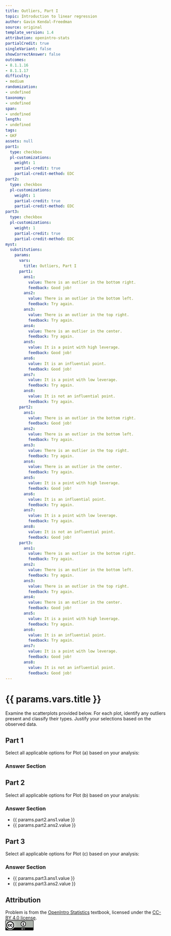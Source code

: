 ```yaml
---
title: Outliers, Part I
topic: Introduction to linear regression
author: Gavin Kendal-Freedman
source: original
template_version: 1.4
attribution: openintro-stats
partialCredit: true
singleVariant: false
showCorrectAnswer: false
outcomes:
- 8.1.1.16
- 8.1.1.17
difficulty:
- medium
randomization:
- undefined
taxonomy:
- undefined
span:
- undefined
length:
- undefined
tags:
- GKF
assets: null
part1:
  type: checkbox
  pl-customizations:
    weight: 1
    partial-credit: true
    partial-credit-method: EDC
part2:
  type: checkbox
  pl-customizations:
    weight: 1
    partial-credit: true
    partial-credit-method: EDC
part3:
  type: checkbox
  pl-customizations:
    weight: 1
    partial-credit: true
    partial-credit-method: EDC
myst:
  substitutions:
    params:
      vars:
        title: Outliers, Part I
      part1:
        ans1:
          value: There is an outlier in the bottom right.
          feedback: Good job!
        ans2:
          value: There is an outlier in the bottom left.
          feedback: Try again.
        ans3:
          value: There is an outlier in the top right.
          feedback: Try again.
        ans4:
          value: There is an outlier in the center.
          feedback: Try again.
        ans5:
          value: It is a point with high leverage.
          feedback: Good job!
        ans6:
          value: It is an influential point.
          feedback: Good job!
        ans7:
          value: It is a point with low leverage.
          feedback: Try again.
        ans8:
          value: It is not an influential point.
          feedback: Try again.
      part2:
        ans1:
          value: There is an outlier in the bottom right.
          feedback: Good job!
        ans2:
          value: There is an outlier in the bottom left.
          feedback: Try again.
        ans3:
          value: There is an outlier in the top right.
          feedback: Try again.
        ans4:
          value: There is an outlier in the center.
          feedback: Try again.
        ans5:
          value: It is a point with high leverage.
          feedback: Good job!
        ans6:
          value: It is an influential point.
          feedback: Try again.
        ans7:
          value: It is a point with low leverage.
          feedback: Try again.
        ans8:
          value: It is not an influential point.
          feedback: Good job!
      part3:
        ans1:
          value: There is an outlier in the bottom right.
          feedback: Try again.
        ans2:
          value: There is an outlier in the bottom left.
          feedback: Try again.
        ans3:
          value: There is an outlier in the top right.
          feedback: Try again.
        ans4:
          value: There is an outlier in the center.
          feedback: Good job!
        ans5:
          value: It is a point with high leverage.
          feedback: Try again.
        ans6:
          value: It is an influential point.
          feedback: Try again.
        ans7:
          value: It is a point with low leverage.
          feedback: Good job!
        ans8:
          value: It is not an influential point.
          feedback: Good job!
---
```

# {{ params.vars.title }}
Examine the scatterplots provided below. For each plot, identify any outliers present and classify their types. Justify your selections based on the observed data.

<pl-figure file-name="outliers.png" type="dynamic" width="1200"></pl-figure>

## Part 1

Select all applicable options for Plot (a) based on your analysis:

### Answer Section

## Part 2

Select all applicable options for Plot (b) based on your analysis:

### Answer Section

- {{ params.part2.ans1.value }}
- {{ params.part2.ans2.value }}

## Part 3

Select all applicable options for Plot (c) based on your analysis:

### Answer Section

- {{ params.part3.ans1.value }}
- {{ params.part3.ans2.value }}

## Attribution

Problem is from the [OpenIntro Statistics](https://openintro.org/book/os/) textbook, licensed under the [CC-BY 4.0 license](https://creativecommons.org/licenses/by/4.0/).<br>![Image representing the Creative Commons 4.0 BY license.](https://raw.githubusercontent.com/firasm/bits/master/by.png)